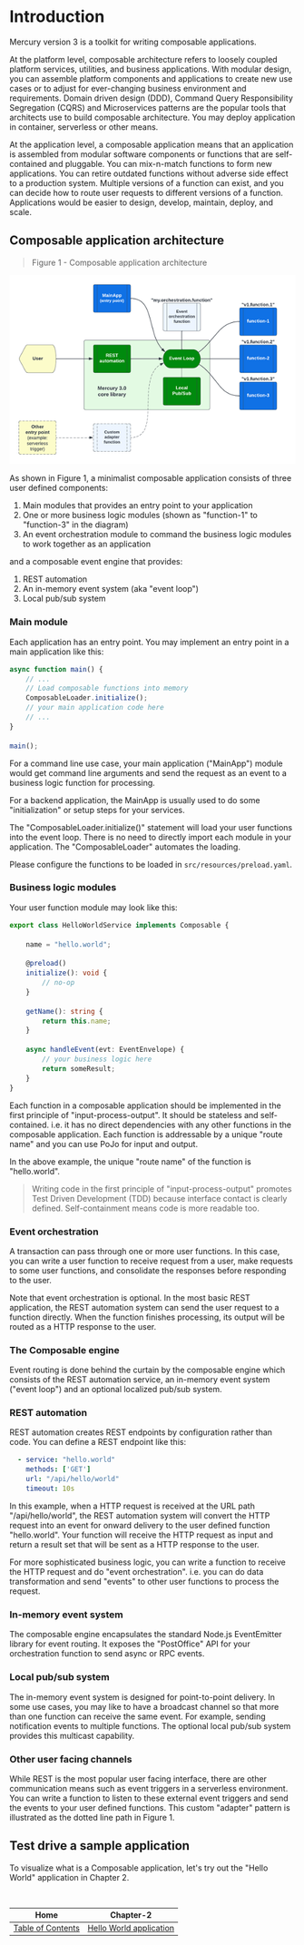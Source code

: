 # Introduction

Mercury version 3 is a toolkit for writing composable applications.

At the platform level, composable architecture refers to loosely coupled platform services, utilities, and
business applications. With modular design, you can assemble platform components and applications to create
new use cases or to adjust for ever-changing business environment and requirements. Domain driven design (DDD),
Command Query Responsibility Segregation (CQRS) and Microservices patterns are the popular tools that architects
use to build composable architecture. You may deploy application in container, serverless or other means.

At the application level, a composable application means that an application is assembled from modular software
components or functions that are self-contained and pluggable. You can mix-n-match functions to form new applications.
You can retire outdated functions without adverse side effect to a production system. Multiple versions of a function
can exist, and you can decide how to route user requests to different versions of a function. Applications would be
easier to design, develop, maintain, deploy, and scale.

## Composable application architecture

> Figure 1 - Composable application architecture

![architecture.png](diagrams/architecture.png)

As shown in Figure 1, a minimalist composable application consists of three user defined components:

1. Main modules that provides an entry point to your application
2. One or more business logic modules (shown as "function-1" to "function-3" in the diagram)
3. An event orchestration module to command the business logic modules to work together as an application

and a composable event engine that provides:

1. REST automation
2. An in-memory event system (aka "event loop")
3. Local pub/sub system

### Main module

Each application has an entry point. You may implement an entry point in a main application like this:

```javascript
async function main() {
    // ...
    // Load composable functions into memory
    ComposableLoader.initialize();
    // your main application code here
    // ...
}

main();
```

For a command line use case, your main application ("MainApp") module would get command line arguments and
send the request as an event to a business logic function for processing.

For a backend application, the MainApp is usually used to do some "initialization" or setup steps for your
services.

The "ComposableLoader.initialize()" statement will load your user functions into the event loop. There is
no need to directly import each module in your application. The "ComposableLoader" automates the loading.

Please configure the functions to be loaded in `src/resources/preload.yaml`.

### Business logic modules

Your user function module may look like this:

```typescript
export class HelloWorldService implements Composable {

    name = "hello.world";

    @preload()
    initialize(): void {
        // no-op
    }

    getName(): string {
        return this.name;
    }
    
    async handleEvent(evt: EventEnvelope) {
        // your business logic here
        return someResult;
    }
}
```

Each function in a composable application should be implemented in the first principle of "input-process-output".
It should be stateless and self-contained. i.e. it has no direct dependencies with any other functions in the
composable application. Each function is addressable by a unique "route name" and you can use PoJo for input and output.

In the above example, the unique "route name" of the function is "hello.world".

> Writing code in the first principle of "input-process-output" promotes Test Driven Development (TDD) because
  interface contact is clearly defined. Self-containment means code is more readable too.

### Event orchestration

A transaction can pass through one or more user functions. In this case, you can write a user function to receive
request from a user, make requests to some user functions, and consolidate the responses before responding to the
user.

Note that event orchestration is optional. In the most basic REST application, the REST automation system can send
the user request to a function directly. When the function finishes processing, its output will be routed as
a HTTP response to the user.

### The Composable engine

Event routing is done behind the curtain by the composable engine which consists of the REST automation service,
an in-memory event system ("event loop") and an optional localized pub/sub system.

### REST automation

REST automation creates REST endpoints by configuration rather than code. You can define a REST endpoint like this:

```yaml
  - service: "hello.world"
    methods: ['GET']
    url: "/api/hello/world"
    timeout: 10s
```

In this example, when a HTTP request is received at the URL path "/api/hello/world", the REST automation system
will convert the HTTP request into an event for onward delivery to the user defined function "hello.world". 
Your function will receive the HTTP request as input and return a result set that will be sent as a HTTP response
to the user.

For more sophisticated business logic, you can write a function to receive the HTTP request and do
"event orchestration". i.e. you can do data transformation and send "events" to other user functions to
process the request.

### In-memory event system

The composable engine encapsulates the standard Node.js EventEmitter library for event routing. It exposes the
"PostOffice" API for your orchestration function to send async or RPC events.

### Local pub/sub system

The in-memory event system is designed for point-to-point delivery. In some use cases, you may like to have
a broadcast channel so that more than one function can receive the same event. For example, sending notification
events to multiple functions. The optional local pub/sub system provides this multicast capability.

### Other user facing channels

While REST is the most popular user facing interface, there are other communication means such as event triggers
in a serverless environment. You can write a function to listen to these external event triggers and send the events
to your user defined functions. This custom "adapter" pattern is illustrated as the dotted line path in Figure 1.

## Test drive a sample application

To visualize what is a Composable application, let's try out the "Hello World" application in Chapter 2.

<br/>

|                   Home                    |                Chapter-2                |
|:-----------------------------------------:|:---------------------------------------:|
| [Table of Contents](TABLE-OF-CONTENTS.md) | [Hello World application](CHAPTER-2.md) |
